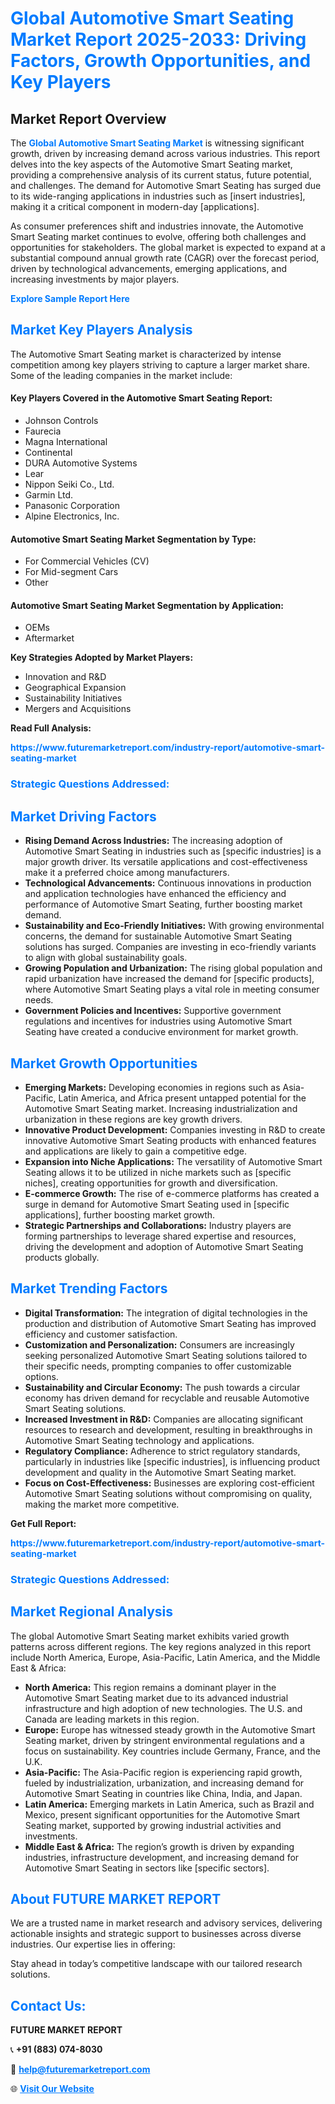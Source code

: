<h1 style="color: #007BFF;">Global Automotive Smart Seating Market Report 2025-2033: Driving Factors, Growth Opportunities, and Key Players</h1>

<section id="overview">
<h2>Market Report Overview</h2>
<p>The <a href="https://www.futuremarketreport.com/industry-report/automotive-smart-seating-market" style="color: #007BFF; text-decoration: none;"><strong>Global Automotive Smart Seating Market</strong></a> is witnessing significant growth, driven by increasing demand across various industries. This report delves into the key aspects of the Automotive Smart Seating market, providing a comprehensive analysis of its current status, future potential, and challenges. The demand for Automotive Smart Seating has surged due to its wide-ranging applications in industries such as [insert industries], making it a critical component in modern-day [applications].</p>
<p>As consumer preferences shift and industries innovate, the Automotive Smart Seating market continues to evolve, offering both challenges and opportunities for stakeholders. The global market is expected to expand at a substantial compound annual growth rate (CAGR) over the forecast period, driven by technological advancements, emerging applications, and increasing investments by major players.</p>
</section>

<section id="overview">
<p><a href="https://www.futuremarketreport.com/request-sample/reportId=47766" style="color: #007BFF; text-decoration: none;"><strong>Explore Sample Report Here</strong></a></p>
</section>

<section id="key-players">
<h2 style="color: #007BFF;">Market Key Players Analysis</h2>
<p>The Automotive Smart Seating market is characterized by intense competition among key players striving to capture a larger market share. Some of the leading companies in the market include:</p>
<h4>Key Players Covered in the Automotive Smart Seating Report:</h4>
<ul><li>Johnson Controls</li><li>Faurecia</li><li>Magna International</li><li>Continental</li><li>DURA Automotive Systems</li><li>Lear</li><li>Nippon Seiki Co., Ltd.</li><li>Garmin Ltd.</li><li>Panasonic Corporation</li><li>Alpine Electronics, Inc.</li></ul>
<h4>Automotive Smart Seating Market Segmentation by Type:</h4>
<ul><li>For Commercial Vehicles (CV)</li><li>For Mid-segment Cars</li><li>Other</li></ul>

<h4>Automotive Smart Seating Market Segmentation by Application:</h4>
<ul><li>OEMs</li><li>Aftermarket</li></ul>
<p><strong>Key Strategies Adopted by Market Players:</strong></p>
<ul>
<li>Innovation and R&D</li>
<li>Geographical Expansion</li>
<li>Sustainability Initiatives</li>
<li>Mergers and Acquisitions</li>
</ul>
</section>

<section>
<p><strong>Read Full Analysis: </strong></p><a href="https://www.futuremarketreport.com/industry-report/automotive-smart-seating-market" style="color: #007BFF; text-decoration: none;"><strong>https://www.futuremarketreport.com/industry-report/automotive-smart-seating-market</strong></a>
<h3 style="color: #007BFF;">Strategic Questions Addressed:</h3>
</section>

<section id="driving-factors">
<h2 style="color: #007BFF;">Market Driving Factors</h2>
<ul>
<li><strong>Rising Demand Across Industries:</strong> The increasing adoption of Automotive Smart Seating in industries such as [specific industries] is a major growth driver. Its versatile applications and cost-effectiveness make it a preferred choice among manufacturers.</li>
<li><strong>Technological Advancements:</strong> Continuous innovations in production and application technologies have enhanced the efficiency and performance of Automotive Smart Seating, further boosting market demand.</li>
<li><strong>Sustainability and Eco-Friendly Initiatives:</strong> With growing environmental concerns, the demand for sustainable Automotive Smart Seating solutions has surged. Companies are investing in eco-friendly variants to align with global sustainability goals.</li>
<li><strong>Growing Population and Urbanization:</strong> The rising global population and rapid urbanization have increased the demand for [specific products], where Automotive Smart Seating plays a vital role in meeting consumer needs.</li>
<li><strong>Government Policies and Incentives:</strong> Supportive government regulations and incentives for industries using Automotive Smart Seating have created a conducive environment for market growth.</li>
</ul>
</section>

<section id="growth-opportunities">
<h2 style="color: #007BFF;">Market Growth Opportunities</h2>
<ul>
<li><strong>Emerging Markets:</strong> Developing economies in regions such as Asia-Pacific, Latin America, and Africa present untapped potential for the Automotive Smart Seating market. Increasing industrialization and urbanization in these regions are key growth drivers.</li>
<li><strong>Innovative Product Development:</strong> Companies investing in R&D to create innovative Automotive Smart Seating products with enhanced features and applications are likely to gain a competitive edge.</li>
<li><strong>Expansion into Niche Applications:</strong> The versatility of Automotive Smart Seating allows it to be utilized in niche markets such as [specific niches], creating opportunities for growth and diversification.</li>
<li><strong>E-commerce Growth:</strong> The rise of e-commerce platforms has created a surge in demand for Automotive Smart Seating used in [specific applications], further boosting market growth.</li>
<li><strong>Strategic Partnerships and Collaborations:</strong> Industry players are forming partnerships to leverage shared expertise and resources, driving the development and adoption of Automotive Smart Seating products globally.</li>
</ul>
</section>

<section id="trending-factors">
<h2 style="color: #007BFF;">Market Trending Factors</h2>
<ul>
<li><strong>Digital Transformation:</strong> The integration of digital technologies in the production and distribution of Automotive Smart Seating has improved efficiency and customer satisfaction.</li>
<li><strong>Customization and Personalization:</strong> Consumers are increasingly seeking personalized Automotive Smart Seating solutions tailored to their specific needs, prompting companies to offer customizable options.</li>
<li><strong>Sustainability and Circular Economy:</strong> The push towards a circular economy has driven demand for recyclable and reusable Automotive Smart Seating solutions.</li>
<li><strong>Increased Investment in R&D:</strong> Companies are allocating significant resources to research and development, resulting in breakthroughs in Automotive Smart Seating technology and applications.</li>
<li><strong>Regulatory Compliance:</strong> Adherence to strict regulatory standards, particularly in industries like [specific industries], is influencing product development and quality in the Automotive Smart Seating market.</li>
<li><strong>Focus on Cost-Effectiveness:</strong> Businesses are exploring cost-efficient Automotive Smart Seating solutions without compromising on quality, making the market more competitive.</li>
</ul>
</section>

<section>
<p><strong>Get Full Report: </strong></p><a href="https://www.futuremarketreport.com/industry-report/automotive-smart-seating-market" style="color: #007BFF; text-decoration: none;"><strong>https://www.futuremarketreport.com/industry-report/automotive-smart-seating-market</strong></a>
<h3 style="color: #007BFF;">Strategic Questions Addressed:</h3>
</section>


<section id="regional-analysis">
<h2 style="color: #007BFF;">Market Regional Analysis</h2>
<p>The global Automotive Smart Seating market exhibits varied growth patterns across different regions. The key regions analyzed in this report include North America, Europe, Asia-Pacific, Latin America, and the Middle East & Africa:</p>
<ul>
<li><strong>North America:</strong> This region remains a dominant player in the Automotive Smart Seating market due to its advanced industrial infrastructure and high adoption of new technologies. The U.S. and Canada are leading markets in this region.</li>
<li><strong>Europe:</strong> Europe has witnessed steady growth in the Automotive Smart Seating market, driven by stringent environmental regulations and a focus on sustainability. Key countries include Germany, France, and the U.K.</li>
<li><strong>Asia-Pacific:</strong> The Asia-Pacific region is experiencing rapid growth, fueled by industrialization, urbanization, and increasing demand for Automotive Smart Seating in countries like China, India, and Japan.</li>
<li><strong>Latin America:</strong> Emerging markets in Latin America, such as Brazil and Mexico, present significant opportunities for the Automotive Smart Seating market, supported by growing industrial activities and investments.</li>
<li><strong>Middle East & Africa:</strong> The region’s growth is driven by expanding industries, infrastructure development, and increasing demand for Automotive Smart Seating in sectors like [specific sectors].</li>
</ul>
</section>

<footer>
<h2 style="color: #007BFF;">About FUTURE MARKET REPORT</h2>
<p>We are a trusted name in market research and advisory services, delivering actionable insights and strategic support to businesses across diverse industries. Our expertise lies in offering:</p>

<p>Stay ahead in today’s competitive landscape with our tailored research solutions.</p>

<h2 style="color: #007BFF;">Contact Us:</h2>
<p><strong>FUTURE MARKET REPORT</strong></p>
<p>📞 <strong>+91 (883) 074-8030</strong></p>
<p>📧 <strong><a href="mailto:help@futuremarketreport.com" style="color: #007BFF;">help@futuremarketreport.com</a></strong></p>
<p>🌐 <strong><a href="https://www.futuremarketreport.com/" style="color: #007BFF;">Visit Our Website</a></strong></p>
</footer>